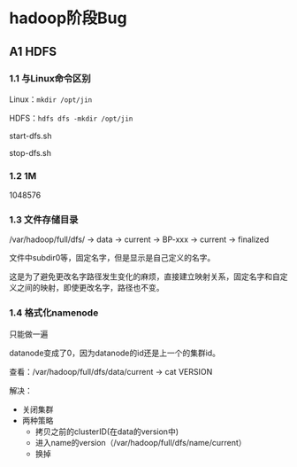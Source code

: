 # hadoop阶段Bug

## A1 HDFS

### 1.1 与Linux命令区别

Linux：`mkdir /opt/jin`

HDFS：`hdfs dfs -mkdir /opt/jin`

start-dfs.sh

stop-dfs.sh

### 1.2 1M

1048576

### 1.3 文件存储目录

/var/hadoop/full/dfs/ -> data -> current -> BP-xxx -> current ->  finalized 

文件中subdir0等，固定名字，但是显示是自己定义的名字。

这是为了避免更改名字路径发生变化的麻烦，直接建立映射关系，固定名字和自定义之间的映射，即使更改名字，路径也不变。

### 1.4 格式化namenode

只能做一遍

datanode变成了0，因为datanode的id还是上一个的集群id。

查看：/var/hadoop/full/dfs/data/current -> cat VERSION

解决：

+ 关闭集群
+ 两种策略
  + 拷贝之前的clusterID(在data的version中)
  + 进入name的version（/var/hadoop/full/dfs/name/current）
  + 换掉

